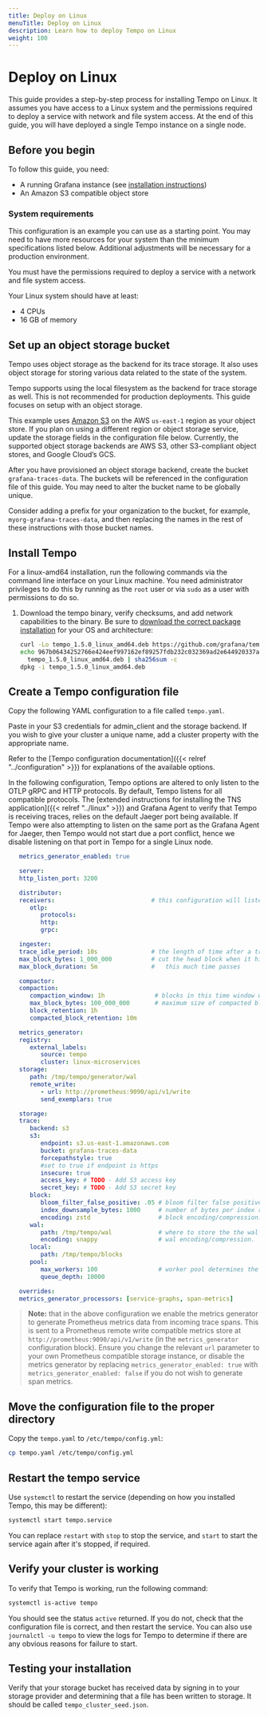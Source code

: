 ```yaml
---
title: Deploy on Linux
menuTitle: Deploy on Linux
description: Learn how to deploy Tempo on Linux
weight: 100
---
```


# Deploy on Linux

This guide provides a step-by-step process for installing Tempo on Linux.
It assumes you have access to a Linux system and the permissions required to deploy a service with network and file system access.
At the end of this guide, you will have deployed a single Tempo instance on a single node.

## Before you begin

To follow this guide, you need:

- A running Grafana instance (see [installation instructions](https://grafana.com/docs/grafana/latest/setup-grafana/installation/))
- An Amazon S3 compatible object store
<!-- - Git and Docker installed to run the TNS app -->

### System requirements

This configuration is an example you can use as a starting point.
You may need to have more resources for your system than the minimum specifications listed below.
Additional adjustments will be necessary for a production environment.

You must have the permissions required to deploy a service with a network and file system access.

Your Linux system should have at least:

- 4 CPUs
- 16 GB of memory

## Set up an object storage bucket

Tempo uses object storage as the backend for its trace storage.
It also uses object storage for storing various data related to the state of the system.

Tempo supports using the local filesystem as the backend for trace storage as well.
This is not recommended for production deployments. This guide focuses on setup with an object storage.

This example uses [Amazon S3](https://docs.aws.amazon.com/AmazonS3/latest/userguide/Welcome.html) on the AWS `us-east-1` region as your object store.
If you plan on using a different region or object storage service, update the storage fields in the configuration file below. Currently, the supported object storage backends are AWS S3, other S3-compliant object stores, and Google Cloud’s GCS.

After you have provisioned an object storage backend, create the bucket `grafana-traces-data`.
The buckets will be referenced in the configuration file of this guide.
You may need to alter the bucket name to be globally unique.

Consider adding a prefix for your organization to the bucket, for example, `myorg-grafana-traces-data`, and then replacing the names in the rest of these instructions with those bucket names.

## Install Tempo

For a linux-amd64 installation, run the following commands via the command line interface on your Linux machine.
You need administrator privileges to do this by running as the `root` user or via `sudo` as a user with permissions to do so.

1. Download the tempo binary, verify checksums, and add network capabilities to the binary. Be sure to [download the correct package installation](https://github.com/grafana/tempo/releases/tag/v1.5.0) for your OS and architecture:

   ```bash
   curl -Lo tempo_1.5.0_linux_amd64.deb https://github.com/grafana/tempo/releases/download/v1.5.0/tempo_1.5.0_linux_amd64.deb
   echo 967b06434252766e424eef997162ef89257fdb232c032369ad2e644920337a8c \
     tempo_1.5.0_linux_amd64.deb | sha256sum -c
   dpkg -i tempo_1.5.0_linux_amd64.deb
   ```

## Create a Tempo configuration file

Copy the following YAML configuration to a file called `tempo.yaml`.

Paste in your S3 credentials for admin_client and the storage backend. If you wish to give your cluster a unique name, add a cluster property with the appropriate name.

Refer to the [Tempo configuration documentation]({{< relref "../configuration" >}}) for explanations of the available options.

In the following configuration, Tempo options are altered to only listen to the OTLP gRPC and HTTP protocols.
By default, Tempo listens for all compatible protocols.
The [extended instructions for installing the TNS application]({{< relref "../linux" >}}) and Grafana Agent to verify that Tempo is receiving traces, relies on the default Jaeger port being available. If Tempo were also attempting to listen on the same port as the Grafana Agent for Jaeger, then Tempo would not start due a port conflict, hence we disable listening on that port in Tempo for a single Linux node.

```yaml
   metrics_generator_enabled: true

   server:
   http_listen_port: 3200

   distributor:
   receivers:                           # this configuration will listen on all ports and protocols that tempo is capable of.
      otlp:
         protocols:
         http:
         grpc:

   ingester:
   trace_idle_period: 10s               # the length of time after a trace has not received spans to consider it complete and flush it
   max_block_bytes: 1_000_000           # cut the head block when it hits this size or ...
   max_block_duration: 5m               #   this much time passes

   compactor:
   compaction:
      compaction_window: 1h              # blocks in this time window will be compacted together
      max_block_bytes: 100_000_000       # maximum size of compacted blocks
      block_retention: 1h
      compacted_block_retention: 10m

   metrics_generator:
   registry:
      external_labels:
         source: tempo
         cluster: linux-microservices
   storage:
      path: /tmp/tempo/generator/wal
      remote_write:
         - url: http://prometheus:9090/api/v1/write
         send_exemplars: true

   storage:
   trace:
      backend: s3
      s3:
         endpoint: s3.us-east-1.amazonaws.com
         bucket: grafana-traces-data
         forcepathstyle: true
         #set to true if endpoint is https
         insecure: true
         access_key: # TODO - Add S3 access key
         secret_key: # TODO - Add S3 secret key
      block:
         bloom_filter_false_positive: .05 # bloom filter false positive rate.  lower values create larger filters but fewer false positives
         index_downsample_bytes: 1000     # number of bytes per index record
         encoding: zstd                   # block encoding/compression.  options: none, gzip, lz4-64k, lz4-256k, lz4-1M, lz4, snappy, zstd, s2
      wal:
         path: /tmp/tempo/wal             # where to store the the wal locally
         encoding: snappy                 # wal encoding/compression.  options: none, gzip, lz4-64k, lz4-256k, lz4-1M, lz4, snappy, zstd, s2
      local:
         path: /tmp/tempo/blocks
      pool:
         max_workers: 100                 # worker pool determines the number of parallel requests to the object store backend
         queue_depth: 10000

   overrides:
   metrics_generator_processors: [service-graphs, span-metrics]
```
>**Note:** that in the above configuration we enable the metrics generator to generate Prometheus metrics data from incoming trace spans. This is sent to a Prometheus remote write compatible metrics store at `http://prometheus:9090/api/v1/write` (in the `metrics_generator` configuration block). Ensure you change the relevant `url` parameter to your own Prometheus compatible storage instance, or disable the metrics generator by replacing `metrics_generator_enabled: true` with `metrics_generator_enabled: false` if you do not wish to generate span metrics.

## Move the configuration file to the proper directory

Copy the `tempo.yaml` to `/etc/tempo/config.yml`:

```bash
cp tempo.yaml /etc/tempo/config.yml
```

## Restart the tempo service

Use `systemctl` to restart the service (depending on how you installed Tempo, this may be different):

```bash
systemctl start tempo.service
```

You can replace `restart` with `stop` to stop the service, and `start` to start the service again after it's stopped, if required.

## Verify your cluster is working

To verify that Tempo is working, run the following command:

```bash
systemctl is-active tempo
```

You should see the status `active` returned. If you do not, check that the configuration file is correct, and then restart the service. You can also use `journalctl -u tempo` to view the logs for Tempo to determine if there are any obvious reasons for failure to start.

## Testing your installation

Verify that your storage bucket has received data by signing in to your storage provider and determining that a file has been written to storage. It should be called `tempo_cluster_seed.json`.

<!-- You can also [set up a test app]({{< relref "set-up-test-app">}}) to test that traces are received and visualized. -->


<!-- Need info here --=>


<!-- Does not apply to Tempo
Refer to [Set up the Tempo plugin for Grafana]({{< relref "../setup-get-plugin-grafana" >}}) to integrate your Tempo cluster with Grafana and a UI to interact with the Admin API.
-->

<!-- This section is commented out until some issues with the TNS install (dealing with ports) are addressed. >
## Test your configuration using the TNS application

You can use The New Stack (TNS) application to test GET data.
You need both git and Docker installed on your local machine.
Refer to the [Install Docker Engine](https://docs.docker.com/engine/install/) and [Installing Git](https://git-scm.com/book/en/v2/Getting-Started-Installing-Git) documentation to do this.

The docker-compose file for the TNS contains multiple Grafana components that are not needed to test GET.
This procedure comments out unnecessary components.

To set up the TNS app:

1. Clone the repository using commands similar to the ones below:

    ```bash
      git clone git+ssh://github.com/grafana/tns
    ```

1. In the `docker-compose.yaml` manifest, alter each instance of `JAEGER_ENDPOINT` to the Grafana Agent running locally on port 14268 (the Jaeger listening port).

   ```yaml
	   JAEGER_ENDPOINT: ‘http://localhost:14268’
   ```

1. Install the Loki Docker driver plugin.

  ```bash
    docker plugin install grafana/loki-docker-driver:latest --alias loki --grant-all-permissions
   ```

1. Deploy the TNS application. We’re only starting particular components as we only want to run the TNS application instead of all of the other Grafana components (that will clash with the components we’ve already installed, including Tempo).

   ```bash
	   docker compose up loadgen app db
   ```

1. Once the application is running, look at the logs for one of the services (such as the App service) and find a relevant trace ID. For example:

   ```bash
   ~/tns/tns/production/docker-compose$ docker compose logs app
   docker-compose-app-1  | level=info http=[::]:80 grpc=[::]:9095 msg="server listening on addresses"
   docker-compose-app-1  | level=info database(s)=1
   docker-compose-app-1  | level=info msg="HTTP client success" status=200 url=http://db duration=5.496108ms traceID=28a21cef4eda3de9
   docker-compose-app-1  | level=debug traceID=28a21cef4eda3de9 msg="GET / (200) 6.144544ms"
   docker-compose-app-1  | level=info msg="HTTP client success" status=200 url=http://db duration=2.399171ms traceID=72cf668b098c8c55
   docker-compose-app-1  | level=debug traceID=72cf668b098c8c55 msg="GET / (200) 2.698249ms"
   docker-compose-app-1  | level=info msg="HTTP client success" status=200 url=http://db duration=1.708462ms traceID=628e8a4418b81409
   docker-compose-app-1  | level=debug traceID=628e8a4418b81409 msg="GET / (200) 2.163996ms"
   ```

1. Go to Grafana and select the **Explore** menu item.
1. Select the **Tempo data source** from the list of data sources.
1. Copy the trace ID into the **Trace ID** edit field.
1. Select **Run query**.
1. The trace will be displayed in the traces **Explore** panel.
-->